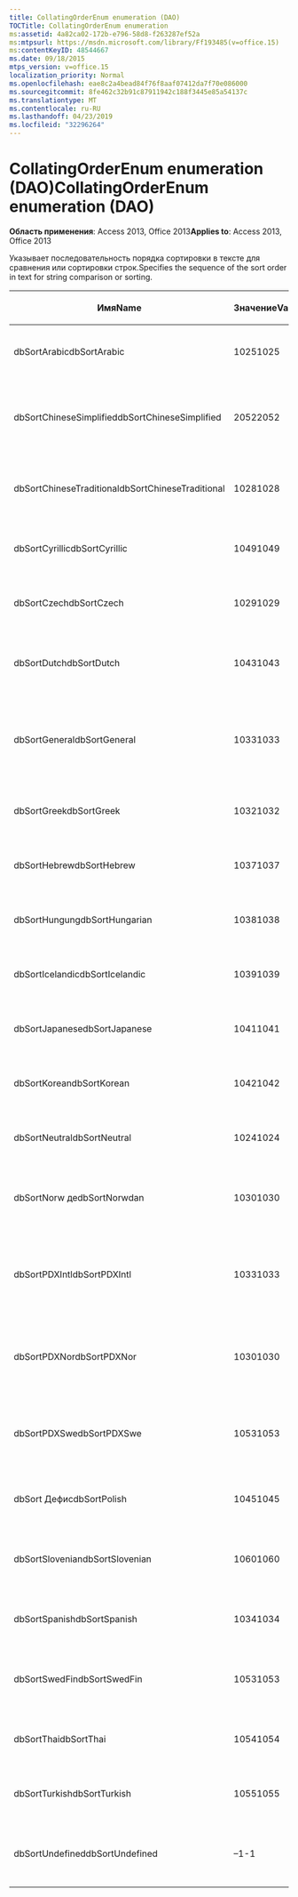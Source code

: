 ```yaml
---
title: CollatingOrderEnum enumeration (DAO)
TOCTitle: CollatingOrderEnum enumeration
ms:assetid: 4a82ca02-172b-e796-58d8-f263287ef52a
ms:mtpsurl: https://msdn.microsoft.com/library/Ff193485(v=office.15)
ms:contentKeyID: 48544667
ms.date: 09/18/2015
mtps_version: v=office.15
localization_priority: Normal
ms.openlocfilehash: eae8c2a4bead84f76f8aaf07412da7f70e086000
ms.sourcegitcommit: 8fe462c32b91c87911942c188f3445e85a54137c
ms.translationtype: MT
ms.contentlocale: ru-RU
ms.lasthandoff: 04/23/2019
ms.locfileid: "32296264"
---
```

# <a name="collatingorderenum-enumeration-dao"></a><span data-ttu-id="1b570-102">CollatingOrderEnum enumeration (DAO)</span><span class="sxs-lookup"><span data-stu-id="1b570-102">CollatingOrderEnum enumeration (DAO)</span></span>


<span data-ttu-id="1b570-103">**Область применения**: Access 2013, Office 2013</span><span class="sxs-lookup"><span data-stu-id="1b570-103">**Applies to**: Access 2013, Office 2013</span></span>

<span data-ttu-id="1b570-104">Указывает последовательность порядка сортировки в тексте для сравнения или сортировки строк.</span><span class="sxs-lookup"><span data-stu-id="1b570-104">Specifies the sequence of the sort order in text for string comparison or sorting.</span></span>

<table>
<colgroup>
<col style="width: 33%" />
<col style="width: 33%" />
<col style="width: 33%" />
</colgroup>
<thead>
<tr class="header">
<th><p><span data-ttu-id="1b570-105">Имя</span><span class="sxs-lookup"><span data-stu-id="1b570-105">Name</span></span></p></th>
<th><p><span data-ttu-id="1b570-106">Значение</span><span class="sxs-lookup"><span data-stu-id="1b570-106">Value</span></span></p></th>
<th><p><span data-ttu-id="1b570-107">Описание</span><span class="sxs-lookup"><span data-stu-id="1b570-107">Description</span></span></p></th>
</tr>
</thead>
<tbody>
<tr class="odd">
<td><p><span data-ttu-id="1b570-108">dbSortArabic</span><span class="sxs-lookup"><span data-stu-id="1b570-108">dbSortArabic</span></span></p></td>
<td><p><span data-ttu-id="1b570-109">1025</span><span class="sxs-lookup"><span data-stu-id="1b570-109">1025</span></span></p></td>
<td><p><span data-ttu-id="1b570-110">Арабский порядок выпорядочения</span><span class="sxs-lookup"><span data-stu-id="1b570-110">Arabic collating order</span></span></p></td>
</tr>
<tr class="even">
<td><p><span data-ttu-id="1b570-111">dbSortChineseSimplified</span><span class="sxs-lookup"><span data-stu-id="1b570-111">dbSortChineseSimplified</span></span></p></td>
<td><p><span data-ttu-id="1b570-112">2052</span><span class="sxs-lookup"><span data-stu-id="1b570-112">2052</span></span></p></td>
<td><p><span data-ttu-id="1b570-113">Упрощенный порядок порядочения для китайского языка</span><span class="sxs-lookup"><span data-stu-id="1b570-113">Simplified Chinese collating order</span></span></p></td>
</tr>
<tr class="odd">
<td><p><span data-ttu-id="1b570-114">dbSortChineseTraditional</span><span class="sxs-lookup"><span data-stu-id="1b570-114">dbSortChineseTraditional</span></span></p></td>
<td><p><span data-ttu-id="1b570-115">1028</span><span class="sxs-lookup"><span data-stu-id="1b570-115">1028</span></span></p></td>
<td><p><span data-ttu-id="1b570-116">Традиционное китайский порядок порядок скомайтации</span><span class="sxs-lookup"><span data-stu-id="1b570-116">Traditional Chinese collating order</span></span></p></td>
</tr>
<tr class="even">
<td><p><span data-ttu-id="1b570-117">dbSortCyrillic</span><span class="sxs-lookup"><span data-stu-id="1b570-117">dbSortCyrillic</span></span></p></td>
<td><p><span data-ttu-id="1b570-118">1049</span><span class="sxs-lookup"><span data-stu-id="1b570-118">1049</span></span></p></td>
<td><p><span data-ttu-id="1b570-119">Русский порядок выпорядочения</span><span class="sxs-lookup"><span data-stu-id="1b570-119">Russian collating order</span></span></p></td>
</tr>
<tr class="odd">
<td><p><span data-ttu-id="1b570-120">dbSortCzech</span><span class="sxs-lookup"><span data-stu-id="1b570-120">dbSortCzech</span></span></p></td>
<td><p><span data-ttu-id="1b570-121">1029</span><span class="sxs-lookup"><span data-stu-id="1b570-121">1029</span></span></p></td>
<td><p><span data-ttu-id="1b570-122">Порядок порядочения для чешских ок</span><span class="sxs-lookup"><span data-stu-id="1b570-122">Czech collating order</span></span></p></td>
</tr>
<tr class="even">
<td><p><span data-ttu-id="1b570-123">dbSortDutch</span><span class="sxs-lookup"><span data-stu-id="1b570-123">dbSortDutch</span></span></p></td>
<td><p><span data-ttu-id="1b570-124">1043</span><span class="sxs-lookup"><span data-stu-id="1b570-124">1043</span></span></p></td>
<td><p><span data-ttu-id="1b570-125">Порядок выпорядочения на нидерландском языке</span><span class="sxs-lookup"><span data-stu-id="1b570-125">Dutch collating order</span></span></p></td>
</tr>
<tr class="odd">
<td><p><span data-ttu-id="1b570-126">dbSortGeneral</span><span class="sxs-lookup"><span data-stu-id="1b570-126">dbSortGeneral</span></span></p></td>
<td><p><span data-ttu-id="1b570-127">1033</span><span class="sxs-lookup"><span data-stu-id="1b570-127">1033</span></span></p></td>
<td><p><span data-ttu-id="1b570-128">Английский, немецкий, французский и португальский порядок выпорядочения</span><span class="sxs-lookup"><span data-stu-id="1b570-128">English, German, French, and Portuguese collating order</span></span></p></td>
</tr>
<tr class="even">
<td><p><span data-ttu-id="1b570-129">dbSortGreek</span><span class="sxs-lookup"><span data-stu-id="1b570-129">dbSortGreek</span></span></p></td>
<td><p><span data-ttu-id="1b570-130">1032</span><span class="sxs-lookup"><span data-stu-id="1b570-130">1032</span></span></p></td>
<td><p><span data-ttu-id="1b570-131">Греческий порядок порядочения</span><span class="sxs-lookup"><span data-stu-id="1b570-131">Greek collating order</span></span></p></td>
</tr>
<tr class="odd">
<td><p><span data-ttu-id="1b570-132">dbSortHebrew</span><span class="sxs-lookup"><span data-stu-id="1b570-132">dbSortHebrew</span></span></p></td>
<td><p><span data-ttu-id="1b570-133">1037</span><span class="sxs-lookup"><span data-stu-id="1b570-133">1037</span></span></p></td>
<td><p><span data-ttu-id="1b570-134">Порядок выверки иврита</span><span class="sxs-lookup"><span data-stu-id="1b570-134">Hebrew collating order</span></span></p></td>
</tr>
<tr class="even">
<td><p><span data-ttu-id="1b570-135">dbSortHungung</span><span class="sxs-lookup"><span data-stu-id="1b570-135">dbSortHungarian</span></span></p></td>
<td><p><span data-ttu-id="1b570-136">1038</span><span class="sxs-lookup"><span data-stu-id="1b570-136">1038</span></span></p></td>
<td><p><span data-ttu-id="1b570-137">Венгерский порядок выпорядочения</span><span class="sxs-lookup"><span data-stu-id="1b570-137">Hungarian collating order</span></span></p></td>
</tr>
<tr class="odd">
<td><p><span data-ttu-id="1b570-138">dbSortIcelandic</span><span class="sxs-lookup"><span data-stu-id="1b570-138">dbSortIcelandic</span></span></p></td>
<td><p><span data-ttu-id="1b570-139">1039</span><span class="sxs-lookup"><span data-stu-id="1b570-139">1039</span></span></p></td>
<td><p><span data-ttu-id="1b570-140">Исландский порядок скомайтации</span><span class="sxs-lookup"><span data-stu-id="1b570-140">Icelandic collating order</span></span></p></td>
</tr>
<tr class="even">
<td><p><span data-ttu-id="1b570-141">dbSortJapanese</span><span class="sxs-lookup"><span data-stu-id="1b570-141">dbSortJapanese</span></span></p></td>
<td><p><span data-ttu-id="1b570-142">1041</span><span class="sxs-lookup"><span data-stu-id="1b570-142">1041</span></span></p></td>
<td><p><span data-ttu-id="1b570-143">Порядок скомпоновки на японском языке</span><span class="sxs-lookup"><span data-stu-id="1b570-143">Japanese collating order</span></span></p></td>
</tr>
<tr class="odd">
<td><p><span data-ttu-id="1b570-144">dbSortKorean</span><span class="sxs-lookup"><span data-stu-id="1b570-144">dbSortKorean</span></span></p></td>
<td><p><span data-ttu-id="1b570-145">1042</span><span class="sxs-lookup"><span data-stu-id="1b570-145">1042</span></span></p></td>
<td><p><span data-ttu-id="1b570-146">Корейский порядок collating</span><span class="sxs-lookup"><span data-stu-id="1b570-146">Korean collating order</span></span></p></td>
</tr>
<tr class="even">
<td><p><span data-ttu-id="1b570-147">dbSortNeutral</span><span class="sxs-lookup"><span data-stu-id="1b570-147">dbSortNeutral</span></span></p></td>
<td><p><span data-ttu-id="1b570-148">1024</span><span class="sxs-lookup"><span data-stu-id="1b570-148">1024</span></span></p></td>
<td><p><span data-ttu-id="1b570-149">Нейтральный порядок совме-ства</span><span class="sxs-lookup"><span data-stu-id="1b570-149">Neutral collating order</span></span></p></td>
</tr>
<tr class="odd">
<td><p><span data-ttu-id="1b570-150">dbSortNorw де</span><span class="sxs-lookup"><span data-stu-id="1b570-150">dbSortNorwdan</span></span></p></td>
<td><p><span data-ttu-id="1b570-151">1030</span><span class="sxs-lookup"><span data-stu-id="1b570-151">1030</span></span></p></td>
<td><p><span data-ttu-id="1b570-152">Порядок выпорядочения на норвежском и датском языке</span><span class="sxs-lookup"><span data-stu-id="1b570-152">Norwegian and Danish collating order</span></span></p></td>
</tr>
<tr class="even">
<td><p><span data-ttu-id="1b570-153">dbSortPDXIntl</span><span class="sxs-lookup"><span data-stu-id="1b570-153">dbSortPDXIntl</span></span></p></td>
<td><p><span data-ttu-id="1b570-154">1033</span><span class="sxs-lookup"><span data-stu-id="1b570-154">1033</span></span></p></td>
<td><p><span data-ttu-id="1b570-155">Порядок международных ском уровней в "Paradox"</span><span class="sxs-lookup"><span data-stu-id="1b570-155">Paradox international collating order</span></span></p></td>
</tr>
<tr class="odd">
<td><p><span data-ttu-id="1b570-156">dbSortPDXNor</span><span class="sxs-lookup"><span data-stu-id="1b570-156">dbSortPDXNor</span></span></p></td>
<td><p><span data-ttu-id="1b570-157">1030</span><span class="sxs-lookup"><span data-stu-id="1b570-157">1030</span></span></p></td>
<td><p><span data-ttu-id="1b570-158">Порядок выпорядочения на норвежском и датском норвежском языке</span><span class="sxs-lookup"><span data-stu-id="1b570-158">Paradox Norwegian and Danish collating order</span></span></p></td>
</tr>
<tr class="even">
<td><p><span data-ttu-id="1b570-159">dbSortPDXSwe</span><span class="sxs-lookup"><span data-stu-id="1b570-159">dbSortPDXSwe</span></span></p></td>
<td><p><span data-ttu-id="1b570-160">1053</span><span class="sxs-lookup"><span data-stu-id="1b570-160">1053</span></span></p></td>
<td><p><span data-ttu-id="1b570-161">Порядки совмещений между шведским и финским языками</span><span class="sxs-lookup"><span data-stu-id="1b570-161">Paradox Swedish and Finnish collating order</span></span></p></td>
</tr>
<tr class="odd">
<td><p><span data-ttu-id="1b570-162">dbSort Дефис</span><span class="sxs-lookup"><span data-stu-id="1b570-162">dbSortPolish</span></span></p></td>
<td><p><span data-ttu-id="1b570-163">1045</span><span class="sxs-lookup"><span data-stu-id="1b570-163">1045</span></span></p></td>
<td><p><span data-ttu-id="1b570-164">Польский порядок выпорядочения</span><span class="sxs-lookup"><span data-stu-id="1b570-164">Polish collating order</span></span></p></td>
</tr>
<tr class="even">
<td><p><span data-ttu-id="1b570-165">dbSortSlovenian</span><span class="sxs-lookup"><span data-stu-id="1b570-165">dbSortSlovenian</span></span></p></td>
<td><p><span data-ttu-id="1b570-166">1060</span><span class="sxs-lookup"><span data-stu-id="1b570-166">1060</span></span></p></td>
<td><p><span data-ttu-id="1b570-167">Словенский порядок скомнительных порядок</span><span class="sxs-lookup"><span data-stu-id="1b570-167">Slovenian collating order</span></span></p></td>
</tr>
<tr class="odd">
<td><p><span data-ttu-id="1b570-168">dbSortSpanish</span><span class="sxs-lookup"><span data-stu-id="1b570-168">dbSortSpanish</span></span></p></td>
<td><p><span data-ttu-id="1b570-169">1034</span><span class="sxs-lookup"><span data-stu-id="1b570-169">1034</span></span></p></td>
<td><p><span data-ttu-id="1b570-170">Испанский порядок выпорядочения</span><span class="sxs-lookup"><span data-stu-id="1b570-170">Spanish collating order</span></span></p></td>
</tr>
<tr class="even">
<td><p><span data-ttu-id="1b570-171">dbSortSwedFin</span><span class="sxs-lookup"><span data-stu-id="1b570-171">dbSortSwedFin</span></span></p></td>
<td><p><span data-ttu-id="1b570-172">1053</span><span class="sxs-lookup"><span data-stu-id="1b570-172">1053</span></span></p></td>
<td><p><span data-ttu-id="1b570-173">Порядок выпорядочения для шведских и финских</span><span class="sxs-lookup"><span data-stu-id="1b570-173">Swedish and Finnish collating order</span></span></p></td>
</tr>
<tr class="odd">
<td><p><span data-ttu-id="1b570-174">dbSortThai</span><span class="sxs-lookup"><span data-stu-id="1b570-174">dbSortThai</span></span></p></td>
<td><p><span data-ttu-id="1b570-175">1054</span><span class="sxs-lookup"><span data-stu-id="1b570-175">1054</span></span></p></td>
<td><p><span data-ttu-id="1b570-176">Тайский порядок скомайтации</span><span class="sxs-lookup"><span data-stu-id="1b570-176">Thai collating order</span></span></p></td>
</tr>
<tr class="even">
<td><p><span data-ttu-id="1b570-177">dbSortTurkish</span><span class="sxs-lookup"><span data-stu-id="1b570-177">dbSortTurkish</span></span></p></td>
<td><p><span data-ttu-id="1b570-178">1055</span><span class="sxs-lookup"><span data-stu-id="1b570-178">1055</span></span></p></td>
<td><p><span data-ttu-id="1b570-179">Порядок порядочения для турецких окна</span><span class="sxs-lookup"><span data-stu-id="1b570-179">Turkish collating order</span></span></p></td>
</tr>
<tr class="odd">
<td><p><span data-ttu-id="1b570-180">dbSortUndefined</span><span class="sxs-lookup"><span data-stu-id="1b570-180">dbSortUndefined</span></span></p></td>
<td><p><span data-ttu-id="1b570-181">–1</span><span class="sxs-lookup"><span data-stu-id="1b570-181">-1</span></span></p></td>
<td><p><span data-ttu-id="1b570-182">Порядок collating undefined или unknown</span><span class="sxs-lookup"><span data-stu-id="1b570-182">Collating order undefined or unknown</span></span></p></td>
</tr>
</tbody>
</table>

